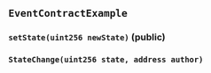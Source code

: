 ## `EventContractExample`






### `setState(uint256 newState)` (public)






### `StateChange(uint256 state, address author)`





